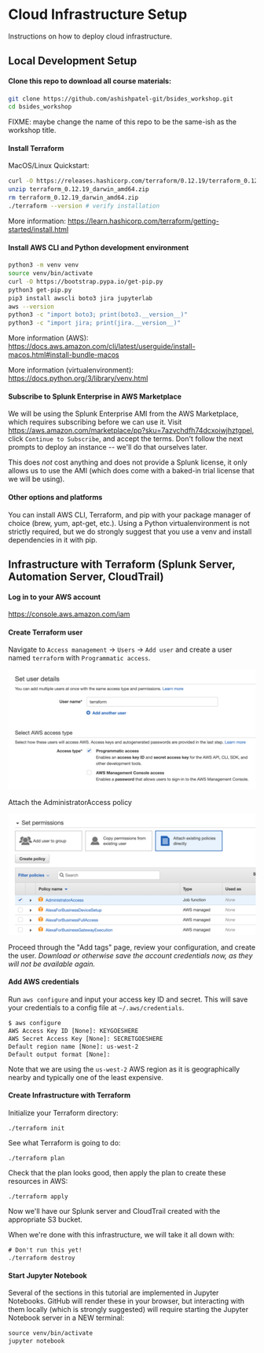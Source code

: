 # Cloud Infrastructure Setup
Instructions on how to deploy cloud infrastructure.

## Local Development Setup

#### Clone this repo to download all course materials:

```bash
git clone https://github.com/ashishpatel-git/bsides_workshop.git
cd bsides_workshop
```

FIXME: maybe change the name of this repo to be the same-ish as the workshop title.

#### Install Terraform

MacOS/Linux Quickstart:
```bash
curl -O https://releases.hashicorp.com/terraform/0.12.19/terraform_0.12.19_darwin_amd64.zip
unzip terraform_0.12.19_darwin_amd64.zip
rm terraform_0.12.19_darwin_amd64.zip
./terraform --version # verify installation
```

More information: https://learn.hashicorp.com/terraform/getting-started/install.html

#### Install AWS CLI and Python development environment

```bash
python3 -m venv venv
source venv/bin/activate
curl -O https://bootstrap.pypa.io/get-pip.py
python3 get-pip.py
pip3 install awscli boto3 jira jupyterlab
aws --version
python3 -c "import boto3; print(boto3.__version__)"
python3 -c "import jira; print(jira.__version__)"
```

More information (AWS): https://docs.aws.amazon.com/cli/latest/userguide/install-macos.html#install-bundle-macos

More information (virtualenvironment): https://docs.python.org/3/library/venv.html

#### Subscribe to Splunk Enterprise in AWS Marketplace
We will be using the Splunk Enterprise AMI from the AWS Marketplace, which requires subscribing before we can use it. Visit https://aws.amazon.com/marketplace/pp?sku=7azvchdfh74dcxoiwjhztgpel, click `Continue to Subscribe`, and accept the terms. Don't follow the next prompts to deploy an instance -- we'll do that ourselves later.

This does _not_ cost anything and does not provide a Splunk license, it only allows us to use the AMI (which does come with a baked-in trial license that we will be using).

#### Other options and platforms
You can install AWS CLI, Terraform, and pip with your package manager of choice (brew, yum, apt-get, etc.). Using a Python virtualenvironment is not strictly required, but we do strongly suggest that you use a venv and install dependencies in it with pip.

## Infrastructure with Terraform (Splunk Server, Automation Server, CloudTrail)

#### Log in to your AWS account
https://console.aws.amazon.com/iam

#### Create Terraform user
Navigate to `Access management` -> `Users` -> `Add user` and create a user named `terraform` with `Programmatic access`.

![Adduser](images/adduser1.png?raw=true "Add user")

Attach the AdministratorAccess policy

![Adduser](images/adduser2.png?raw=true "Add user")

Proceed through the "Add tags" page, review your configuration, and create the user. _Download or otherwise save the account credentials now, as they will not be available again._

#### Add AWS credentials
Run `aws configure` and input your access key ID and secret. This will save your credentials to a config file at `~/.aws/credentials`.

```
$ aws configure
AWS Access Key ID [None]: KEYGOESHERE
AWS Secret Access Key [None]: SECRETGOESHERE
Default region name [None]: us-west-2
Default output format [None]:
```

Note that we are using the `us-west-2` AWS region as it is geographically nearby and typically one of the least expensive.

#### Create Infrastructure with Terraform
Initialize your Terraform directory:
```
./terraform init
```

See what Terraform is going to do:
```
./terraform plan
```

Check that the plan looks good, then apply the plan to create these resources in AWS:

```
./terraform apply
```

Now we'll have our Splunk server and CloudTrail created with the appropriate S3 bucket.

When we're done with this infrastructure, we will take it all down with:

```
# Don't run this yet!
./terraform destroy
```

#### Start Jupyter Notebook
Several of the sections in this tutorial are implemented in Jupyter Notebooks. GitHub will render these in your browser, but interacting with them locally (which is strongly suggested) will require starting the Jupyter Notebook server in a NEW terminal:

```
source venv/bin/activate
jupyter notebook
```
